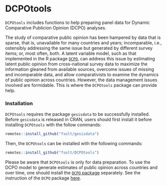 
DCPOtools
=========

`DCPOtools` includes functions to help preparing panel data for Dynamic Comparative Publicion Opinion (DCPO) analyses.

The study of comparative public opinion has been hampered by data that is sparse, that is, unavailable for many countries and years; incomparable, i.e., ostensibly addressing the same issue but generated by different survey items; or, most often, both. A latent variable model, such as that implemented in the R package [`DCPO`](https://github.com/fsolt/DCPO), can address this issue by estimating latent public opinion from cross-national survey data to maximize the information gleaned from available sources, overcome issues of missing and incomparable data, and allow comparativists to examine the dynamics of public opinion across countries.  However, the data management issues involved are formidable. This is where the `DCPOtools` package can provide help.

### Installation

`DCPOtools` requires the package `gesisdata` to be successfully installed.
Before `gesisdata` is released in CRAN, users should first install it before installing `DCPOtools` with the follow commands:

```r
remotes::install_github("fsolt/gesisdata")
```

Then, the `DCPOtools` can be installed with the following commands:

```r
remotes::install_github("fsolt/DCPOtools")
```

Please be aware that `DCPOtools` is only for data preparation.
To use the DCPO model to generate estimates of public opinion across countries and over time, one should install the [`DCPO` package](https://github.com/fsolt/DCPO) separately. 
See the instruction of the `DCPO` package [here](https://github.com/fsolt/DCPO). 

